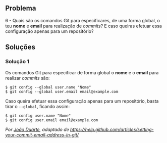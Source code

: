 ## Problema

6 - Quais são os comandos Git para especificares, de uma forma global, o teu
**nome** e **email** para realização de *commits*? E caso queiras efetuar essa
configuração apenas para um repositório?

## Soluções

### Solução 1

Os comandos Git para especificar de forma global o **nome** e o **email** para
realizar *commits* são:

```
$ git config --global user.name "Nome"
$ git config --global user.email email@example.com
```

Caso queira efetuar essa configuração apenas para um repositório, basta tirar
o `--global`, ficando assim:

```
$ git config user.name "Nome"
$ git config user.email email@example.com
```

*Por [João Duarte](https://github.com/JoaoAlexandreDuarte), adaptado de
https://help.github.com/articles/setting-your-commit-email-address-in-git/*
